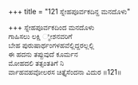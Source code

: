 +++
title = "121 ಸ್ನೇಹಪೂರ್ವಕದಿನ್ದ ಮನದೊಳು"

+++
ಸ್ನೇಹಪೂರ್ವಕದಿಂದ ಮನದೊಳು   
ಗಾಹಿಸಲು ಲಕ್ಷಿ ್ಮೀಶನವರಿಗೆ   
ಬೇಹ ಪುರುಷಾರ್ಥಂಗಳಹವೆಲ್ಲಿದ್ದರಲ್ಲಲ್ಲಿ   
ಈ ಹದನು ತಪ್ಪುವುದೆ ಕೂರ್ಮನ   
ಮೋಹದಲಿ ತತ್ಸಂತತಿಗೆ ನಿ   
ರ್ವಾಹವಹವೋಲರಸ ಚಿತ್ತೈಸೆಂದನಾ ವಿದುರ   ॥121॥